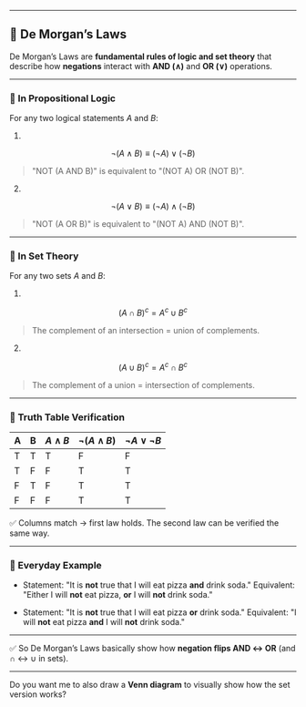 

---

## 🧠 **De Morgan’s Laws**

De Morgan’s Laws are **fundamental rules of logic and set theory** that describe how **negations** interact with **AND (∧)** and **OR (∨)** operations.

---

### 🔹 In **Propositional Logic**

For any two logical statements $A$ and $B$:

1.

$$
\neg(A \land B) \equiv (\neg A) \lor (\neg B)
$$

> "NOT (A AND B)" is equivalent to "(NOT A) OR (NOT B)".

2.

$$
\neg(A \lor B) \equiv (\neg A) \land (\neg B)
$$

> "NOT (A OR B)" is equivalent to "(NOT A) AND (NOT B)".

---

### 🔹 In **Set Theory**

For any two sets $A$ and $B$:

1.

$$
(A \cap B)^c = A^c \cup B^c
$$

> The complement of an intersection = union of complements.

2.

$$
(A \cup B)^c = A^c \cap B^c
$$

> The complement of a union = intersection of complements.

---

### 🔹 Truth Table Verification

| A | B | $A \land B$ | $\neg(A \land B)$ | $\neg A \lor \neg B$ |
| - | - | ----------- | ----------------- | -------------------- |
| T | T | T           | F                 | F                    |
| T | F | F           | T                 | T                    |
| F | T | F           | T                 | T                    |
| F | F | F           | T                 | T                    |

✅ Columns match → first law holds.
The second law can be verified the same way.

---

### 🔹 Everyday Example

* Statement: "It is **not** true that I will eat pizza **and** drink soda."
  Equivalent: "Either I will **not** eat pizza, **or** I will **not** drink soda."

* Statement: "It is **not** true that I will eat pizza **or** drink soda."
  Equivalent: "I will **not** eat pizza **and** I will **not** drink soda."

---

✅ So De Morgan’s Laws basically show how **negation flips AND ↔ OR** (and ∩ ↔ ∪ in sets).

---

Do you want me to also draw a **Venn diagram** to visually show how the set version works?

